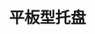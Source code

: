 ---
title: "平板型托盘"
description: "描述内容"
image : "images/products/solid/main.jpg"
bg_image: "images/print/feature-bg.jpg"
product_categories: ["平板型托盘"]
weight: 5
type: "products"
products:
  enable: true
  items:
    - name: "九脚-0403"
      specs: "尺寸:40*30*14cm | 重量:1kg | 动载:吨kg | 加强筋:"
      image: "images/products/solid/9leg-0403.jpg" 
    - name: "九脚-0504"
      specs: "尺寸:50*40*14cm | 重量:1.4kg | 动载:吨kg | 加强筋:"
      image: "images/products/solid/9leg-0504.jpg" 
    - name: "九脚-0505"
      specs: "尺寸:50*50*14cm | 重量:1.7kg | 动载:吨kg | 加强筋:"
      image: "images/products/solid/9leg-0505.jpg" 
    - name: "九脚-0604"
      specs: "尺寸:60*40*14cm | 重量:1.75kg | 动载:吨kg | 加强筋:"
      image: "images/products/solid/9leg-0604.jpg" 
    - name: "九脚-0605"
      specs: "尺寸:60*50*14cm | 重量:2kg | 动载:吨kg | 加强筋:"
      image: "images/products/solid/9leg-0605.jpg" 
    - name: "九脚-0806"
      specs: "尺寸:80*60*14cm | 重量:3.8kg | 动载:吨kg | 加强筋:面3"
      image: "images/products/solid/9leg-0806.jpg" 
    - name: "九脚-1006"
      specs: "尺寸:100*60*14cm | 重量:4kg | 动载:0.2吨kg | 加强筋:"
      image: "images/products/solid/9leg-1006.jpg" 
    - name: "九脚-1008"
      specs: "尺寸:100*80*14cm | 重量:6.3kg | 动载:0.5吨kg | 加强筋:面4"
      image: "images/products/solid/9leg-1008.jpg" 
    - name: "九脚-1010"
      specs: "尺寸:100*100*14cm | 重量:8.25、9kg | 动载:0.7吨kg | 加强筋:面4"
      image: "images/products/solid/9leg-1010.jpg" 
    - name: "九脚-1111"
      specs: "尺寸:110*110*14cm | 重量:10.5kg | 动载:0.9吨kg | 加强筋:面4"
      image: "images/products/solid/9leg-1111.jpg" 
    - name: "九脚-1208"
      specs: "尺寸:120*80*14cm | 重量:9kg | 动载:0.7吨kg | 加强筋:面3"
      image: "images/products/solid/9leg-1208.jpg" 
    - name: "九脚-1210"
      specs: "尺寸:120*100*14cm | 重量:10、11kg | 动载:0.8、0.9吨kg | 加强筋:面4"
      image: "images/products/solid/9leg-1210.jpg" 
    - name: "九脚-1212"
      specs: "尺寸:120*120*14cm | 重量:12.5kg | 动载:1吨kg | 加强筋:面6"
      image: "images/products/solid/9leg-1212.jpg" 

    - name: "川字-1008"
      specs: "尺寸:100*80*15cm | 重量:kg | 动载:吨kg | 加强筋:"
      image: "images/products/solid/Triple-1008.jpg" 
    - name: "川字-1111"
      specs: "尺寸:110*110*16cm | 重量:14kg | 动载:1吨kg | 加强筋:面4腿4"
      image: "images/products/solid/Triple-1111.jpg" 
    - name: "川字-1208"
      specs: "尺寸:120*80*15cm | 重量:kg | 动载:吨kg | 加强筋:"
      image: "images/products/solid/Triple-1208.jpg" 
    - name: "川字-1210"
      specs: "尺寸:120*100*15cm | 重量:14.5kg | 动载:1吨kg | 加强筋:面4腿4"
      image: "images/products/solid/Triple-1210.jpg" 
    - name: "川字-1212"
      specs: "尺寸:120*120*16.5cm | 重量:15kg | 动载:1.2吨kg | 加强筋:面4腿4"
      image: "images/products/solid/Triple-1212.jpg" 
    - name: "川字-1311"
      specs: "尺寸:130*110*16.5cm | 重量:kg | 动载:吨kg | 加强筋:"
      image: "images/products/solid/Triple-1210.jpg" 
    - name: "川字-1412"
      specs: "尺寸:140*120*15cm | 重量:17.5kg | 动载:吨kg | 加强筋:"
      image: "images/products/solid/Triple-1212.jpg" 
---